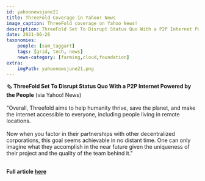 ```yaml
---
id: yahoonewsjune21
title: ThreeFold Coverage in Yahoo! News
image_caption: ThreeFold coverage on Yahoo News!
description: ThreeFold Set To Disrupt Status Quo With a P2P Internet Powered by the People - via Yahoo! News
date: 2021-06-26
taxonomies:
    people: [sam_taggart]
    tags: [grid, tech, news]
    news-category: [farming,cloud,foundation]
extra:
    imgPath: yahoonewsjune21.png
---
```


🗞 **ThreeFold Set To Disrupt Status Quo With a P2P Internet Powered by the People** (via Yahoo! News)
<br/>
<br/>
"Overall, Threefold aims to help humanity thrive, save the planet, and make the internet accessible to everyone, including people living in remote locations.
<br/>
<br/>
Now when you factor in their partnerships with other decentralized corporations, this goal seems achievable in no distant time. One can only imagine what they accomplish in the near future given the uniqueness of their project and the quality of the team behind it."
<br/>
<br/>

**Full article [here](https://news.yahoo.com/news/threefold-set-disrupt-status-quo-051457787.html?guccounter=1)**
